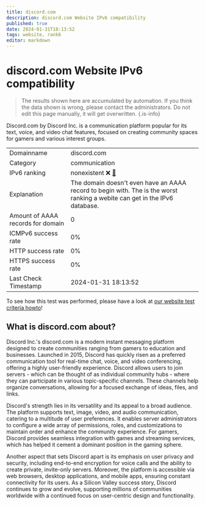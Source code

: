 ```yaml
---
title: discord.com
description: discord.com Website IPv6 compatibility
published: true
date: 2024-01-31T18:13:52
tags: website, rank6
editor: markdown
---
```


# discord.com Website IPv6 compatibility

> The results shown here are accumulated by automation. If you think the data shown is wrong, please contact the administrators. 
> Do not edit this page manually, it will get overwritten.
{.is-info}

Discord.com by Discord Inc. is a communication platform popular for its text, voice, and video chat features, focused on creating community spaces for gamers and various interest groups.


|   |   |
| - | - |
| Domainname | discord.com
| Category | communication |
| IPv6 ranking | nonexistent :x: [🔗](/howto/ranking) |
| Explanation | The domain doesn't even have an AAAA record to begin with. The is the worst ranking a webite can get in the IPv6 database. |
| Amount of AAAA records for domain | 0 |
| ICMPv6 success rate | 0%|
| HTTP success rate | 0% |
| HTTPS success rate | 0% |
| Last Check Timestamp | 2024-01-31 18:13:52 |

To see how this test was performed, please have a look at [our website test criteria howto](/howto/testcriteria/website)!


## What is discord.com about?
Discord Inc.'s discord.com is a modern instant messaging platform designed to create communities ranging from gamers to education and businesses. Launched in 2015, Discord has quickly risen as a preferred communication tool for real-time chat, voice, and video conferencing, offering a highly user-friendly experience. Discord allows users to join servers - which can be thought of as individual community hubs - where they can participate in various topic-specific channels. These channels help organize conversations, allowing for a focused exchange of ideas, files, and links.

Discord's strength lies in its versatility and its appeal to a broad audience. The platform supports text, image, video, and audio communication, catering to a multitude of user preferences. It enables server administrators to configure a wide array of permissions, roles, and customizations to maintain order and enhance the community experience. For gamers, Discord provides seamless integration with games and streaming services, which has helped it cement a dominant position in the gaming sphere.

Another aspect that sets Discord apart is its emphasis on user privacy and security, including end-to-end encryption for voice calls and the ability to create private, invite-only servers. Moreover, the platform is accessible via web browsers, desktop applications, and mobile apps, ensuring constant connectivity for its users. As a Silicon Valley success story, Discord continues to grow and evolve, supporting millions of communities worldwide with a continued focus on user-centric design and functionality.


